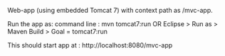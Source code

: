 Web-app (using embedded Tomcat 7) with context path as /mvc-app.

Run the app as:
   command line : mvn tomcat7:run
   OR
   Eclipse > Run as > Maven Build > Goal = tomcat7:run

This should start app at : http://localhost:8080/mvc-app
